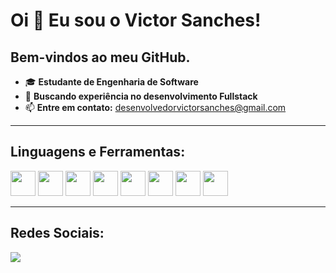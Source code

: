 # Oi 👋 Eu sou o Victor Sanches!

## Bem-vindos ao meu GitHub.

- 🎓 **Estudante de Engenharia de Software**  
- 🚀 **Buscando experiência no desenvolvimento Fullstack**  
- 📫 **Entre em contato:** desenvolvedorvictorsanches@gmail.com  
<!-- - 🌐 **Redes sociais:** [Meu Portfólio](https://seuportfoliolink.com) -->

---

## Linguagens e Ferramentas:
<p>
  <img src="https://cdn.jsdelivr.net/gh/devicons/devicon/icons/html5/html5-original.svg" width="40" height="40" />
  <img src="https://cdn.jsdelivr.net/gh/devicons/devicon/icons/css3/css3-original.svg" width="40" height="40" />
  <img src="https://cdn.jsdelivr.net/gh/devicons/devicon/icons/javascript/javascript-original.svg" width="40" height="40" />
  <img src="https://cdn.jsdelivr.net/gh/devicons/devicon/icons/nodejs/nodejs-original.svg" width="40" height="40" />
  <img src="https://cdn.jsdelivr.net/gh/devicons/devicon/icons/jquery/jquery-original.svg" width="40" height="40" />
  <img src="https://cdn.jsdelivr.net/gh/devicons/devicon/icons/php/php-original.svg" width="40" height="40" />
  <img src="https://cdn.jsdelivr.net/gh/devicons/devicon/icons/mysql/mysql-original.svg" width="40" height="40" />
  <img src="https://cdn.jsdelivr.net/gh/devicons/devicon/icons/java/java-original.svg" width="40" height="40" />
</p>

---

## Redes Sociais:
<p>
  <a href="https://www.linkedin.com/in/víctor-sanches-de-almeida-1220321b7/" target="_blank">
    <img src="https://img.shields.io/badge/LinkedIn-0077B5?style=for-the-badge&logo=linkedin&logoColor=white" />
  </a>
</p>
